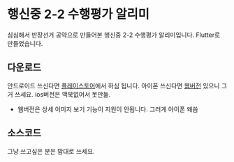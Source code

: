 # 행신중 2-2 수행평가 알리미

심심해서 반장선거 공약으로 만들어본 행신중 2-2 수행평가 알리미입니다.
Flutter로 만들었습니다.
## 다운로드
안드로이드 쓰신다면 <a href = "https://play.google.com/store/apps/details?id=com.leeban.suhang">플레이스토어</a>에서 하심 됩니다.
아이폰 쓰신다면 <a href = "sbjeon08.github.io/web">웹버전</a> 있으니 그거 쓰세요. ios버전은 맥북없어서 못만듦.
* 웹버전은 상세 이미지 보기 기능이 지원이 안됩니다. 그러게 아이폰 왜씀

## 소스코드
그냥 쓰고싶은 분은 맘대로 쓰세요.
